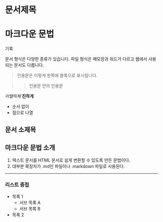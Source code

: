 # 문서제목

# 마크다운 문법

기록

문서 형식은 다양한 종류가 있습니다.
파일 형식은 메모장과 워드가 다르고 웹에서 사용되는 문서도 다릅니다.

> 인용문은 이렇게 왼쪽에 블록으로 표시됩니다.

>> 인용문 안의 인용문

*이탤릭체*
**진하게**

* 순서 없이
* 점으로 나열

## 문서 소제목

## 마크다운 문법 소개

1. 텍스트 문서를 HTML 문서로 쉽게 변환할 수 있도록 만든 문법이다.
2. 대부분 확장자가 .md인 파일이나 .markdown 파일로 사용된다.

___ 

### 리스트 중첩

- 목록 1
  - 서브 목록 A
  - 서브 목록 B
- 목록 2
